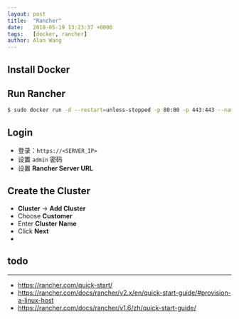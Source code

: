 ```yaml
---
layout: post
title:  "Rancher"
date:   2018-05-19 13:23:37 +0000
tags:   [docker, rancher]
author: Alan Wang
---
```


## Install Docker


## Run Rancher
```sh
$ sudo docker run -d --restart=unless-stopped -p 80:80 -p 443:443 --name rancher rancher/rancher
```

## Login

- 登录：`https://<SERVER_IP>`
- 设置 `admin` 密码
- 设置 **Rancher Server URL**

## Create the Cluster

- **Cluster** -> **Add Cluster**
- Choose **Customer**
- Enter **Cluster Name**
- Click **Next**
- 

## todo



---
- https://rancher.com/quick-start/
- https://rancher.com/docs/rancher/v2.x/en/quick-start-guide/#provision-a-linux-host
- https://rancher.com/docs/rancher/v1.6/zh/quick-start-guide/
